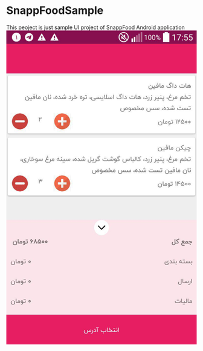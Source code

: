 # SnappFoodSample
This peoject is just sample UI project of SnappFood Android application
![alt text](https://github.com/mohammaddvi/SnappFoodSample/blob/master/photo_2018-07-23_18-00-42.jpg)
